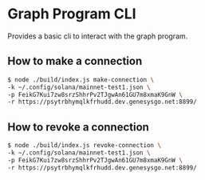 # Graph Program CLI

Provides a basic cli to interact with the graph program.

## How to make a connection

```bash
$ node ./build/index.js make-connection \
-k ~/.config/solana/mainnet-test1.json \
-p FeikG7Kui7zw8srzShhrPv2TJgwAn61GU7m8xmaK9GnW \
-r https://psytrbhymqlkfrhudd.dev.genesysgo.net:8899/
```

## How to revoke a connection

```bash
$ node ./build/index.js revoke-connection \
-k ~/.config/solana/mainnet-test1.json \
-p FeikG7Kui7zw8srzShhrPv2TJgwAn61GU7m8xmaK9GnW \
-r https://psytrbhymqlkfrhudd.dev.genesysgo.net:8899/
```